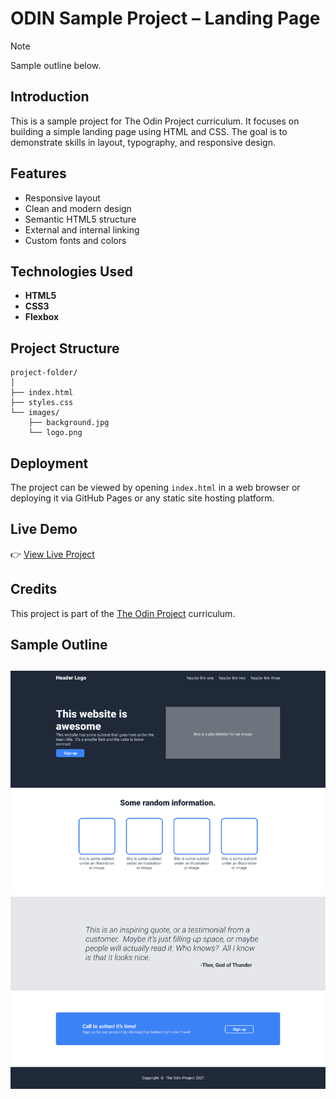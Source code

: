 



# **ODIN Sample Project – Landing Page**

> [!NOTE]
> Sample outline below.

## **Introduction**

This is a sample project for The Odin Project curriculum. It focuses on building a simple landing page using HTML and CSS. The goal is to demonstrate skills in layout, typography, and responsive design.

## **Features**

- Responsive layout
- Clean and modern design
- Semantic HTML5 structure
- External and internal linking
- Custom fonts and colors

## **Technologies Used**

- **HTML5**
- **CSS3**
- **Flexbox**

## **Project Structure**

```plaintext
project-folder/
│
├── index.html
├── styles.css
└── images/
    ├── background.jpg
    └── logo.png
```

## **Deployment**

The project can be viewed by opening `index.html` in a web browser or deploying it via GitHub Pages or any static site hosting platform.

## **Live Demo**

👉 [View Live Project](https://prs-016.github.io/landing-page/)

## **Credits**

This project is part of the [The Odin Project](https://www.theodinproject.com/) curriculum.

## **Sample Outline**
## ![Sample outline:](./01.png)
